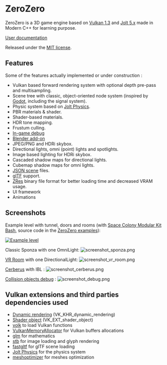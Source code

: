 # ZeroZero

ZeroZero is a 3D game engine based on [Vulkan 1.3](https://www.vulkan.org/) and [Jolt 5.x](https://github.com/jrouwe/JoltPhysics) made in Modern C++ for learning purpose.

[User documentation](https://henrimichelon.github.io/ZeroZero/)

Released under the [MIT license](https://github.com/HenriMichelon/zero_zero/blob/main/LICENSE.txt).

Features
---------------------------------------------------------------------------
Some of the features actually implemented or under construction :

- Vulkan based forward rendering system with optional depth pre-pass and multisampling.
- Scene tree with classic, object-oriented node system (inspired by [Godot](https://docs.godotengine.org), including the signal system).
- Physic system based on [Jolt Physics](https://github.com/jrouwe/JoltPhysics).
- PBR materials & shader.
- Shader-based materials.
- HDR tone mapping.
- Frustum culling.
- [In-game debug](https://henrimichelon.github.io/ZeroZero/md_004_debug_renderer.html)
- [Blender add-on](https://henrimichelon.github.io/ZeroZero/md_003_blender_add_on.html)
- JPEG/PNG and HDRi skybox.
- Directional lights, omni (point) lights and spotlights.
- Image based lighting for HDRi skybox.
- Cascaded shadow maps for directional lights.
- Cubemap shadow maps for omni lights.
- [JSON scene](https://henrimichelon.github.io/ZeroZero/md_002_file_formats.html) files.
- [glTF](https://henrimichelon.github.io/ZeroZero/md_002_file_formats.html) support.
- [ZRes](https://henrimichelon.github.io/ZeroZero/md_002_file_formats.html) binary file format for better loading time and decreased VRAM usage.
- UI framework
- Animations

Screenshots
---------------------------------------------------------------------------
Example level with tunnel, doors and rooms (with [Space Colony Modular Kit Bash](https://www.fab.com/listings/13206d95-b723-4ff3-a1ce-577d8259480b),
source code in the [ZeroZero examples](https://github.com/HenriMichelon/zero_zero_examples)):

[![Example level](https://img.youtube.com/vi/qW5M_U54oBU/0.jpg)](https://www.youtube.com/watch?v=qW5M_U54oBU)


Classic Sponza with one OmniLight:
![screenshot_sponza.png](https://henrimichelon.github.io/ZeroZero/screenshot_sponza.png)

[VR Room](https://sketchfab.com/3d-models/unreal-vr-room-01-f7c42add167045a2bcb88d921ea9fd61) with one DirectionalLight:
![screenshot_vr_room.png](https://henrimichelon.github.io/ZeroZero/screenshot_vr_room.png)

[Cerberus](https://sketchfab.com/3d-models/cerberusffvii-gun-model-by-andrew-maximov-d08c461f8217491892ad5dd29b436c90) with IBL :
![screenshot_cerberus.png](https://henrimichelon.github.io/ZeroZero/screenshot_cerberus.png)

[Collision objects debug](https://henrimichelon.github.io/ZeroZero/md_004_debug_renderer.html) :
![screenshot_debug.png](https://henrimichelon.github.io/ZeroZero/screenshot_debug.png)


Vulkan extensions and third parties dependencies used
---------------------------------------------------------------------------
- [Dynamic rendering](https://docs.vulkan.org/samples/latest/samples/extensions/dynamic_rendering/README.html) (VK_KHR_dynamic_rendering)
- [Shader object](https://docs.vulkan.org/samples/latest/samples/extensions/shader_object/README.html) (VK_EXT_shader_object)
- [volk](https://github.com/zeux/volk) to load Vulkan functions
- [VulkanMemoryAllocator](https://github.com/GPUOpen-LibrariesAndSDKs/VulkanMemoryAllocator) for Vulkan buffers allocations
- [glm](https://github.com/g-truc/glm) for mathematics
- [stb](https://github.com/nothings/stb) for image loading and glyph rendering
- [fastgltf](https://github.com/spnda/fastgltf) for glTF scene loading
- [Jolt Physics](https://github.com/jrouwe/JoltPhysics) for the physics system
- [meshoptimizer](https://github.com/zeux/meshoptimizer) for meshes optimization
 